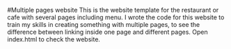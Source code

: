 #Multiple pages website
This is the website template for the restaurant or cafe with several pages including menu.
I wrote the code for this website to train my skills in creating something with multiple pages, to see the difference between linking inside one page and different pages.
Open index.html to check the website.
